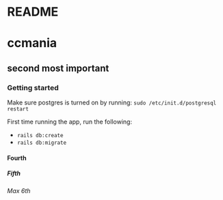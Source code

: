 # README
# ccmania

## second most important

### Getting started

Make sure postgres is turned on by running: `sudo /etc/init.d/postgresql restart`

First time running the app, run the following:

- `rails db:create`
- `rails db:migrate`

#### Fourth
##### Fifth
###### Max 6th